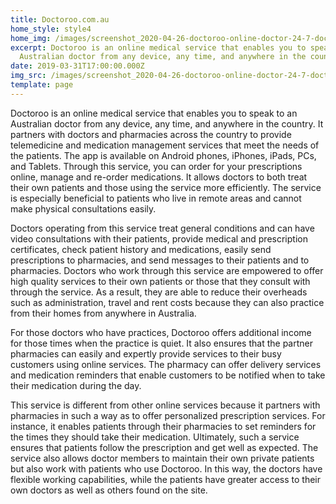 ```yaml
---
title: Doctoroo.com.au
home_style: style4
home_img: /images/screenshot_2020-04-26-doctoroo-online-doctor-24-7-doctor-consultation-ndis-provider.png
excerpt: Doctoroo is an online medical service that enables you to speak to an
  Australian doctor from any device, any time, and anywhere in the country.
date: 2019-03-31T17:00:00.000Z
img_src: /images/screenshot_2020-04-26-doctoroo-online-doctor-24-7-doctor-consultation-ndis-provider.png
template: page
---
```

Doctoroo is an online medical service that enables you to speak to an Australian doctor from any device, any time, and anywhere in the country. It partners with doctors and pharmacies across the country to provide telemedicine and medication management services that meet the needs of the patients. The app is available on Android phones, iPhones, iPads, PCs, and Tablets. Through this service, you can order for your prescriptions online, manage and re-order medications. It allows doctors to both treat their own patients and those using the service more efficiently. The service is especially beneficial to patients who live in remote areas and cannot make physical consultations easily. 

Doctors operating from this service treat general conditions and can have video consultations with their patients, provide medical and prescription certificates, check patient history and medications, easily send prescriptions to pharmacies, and send messages to their patients and to pharmacies. Doctors who work through this service are empowered to offer high quality services to their own patients or those that they consult with through the service. As a result, they are able to reduce their overheads such as administration, travel and rent costs because they can also practice from their homes from anywhere in Australia. 

For those doctors who have practices, Doctoroo offers additional income for those times when the practice is quiet. It also ensures that the partner pharmacies can easily and expertly provide services to their busy customers using online services. The pharmacy can offer delivery services and medication reminders that enable customers to be notified when to take their medication during the day.  

This service is different from other online services because it partners with pharmacies in such a way as to offer personalized prescription services. For instance, it enables patients through their pharmacies to set reminders for the times they should take their medication. Ultimately, such a service ensures that patients follow the prescription and get well as expected. The service also allows doctor members to maintain their own private patients but also work with patients who use Doctoroo. In this way, the doctors have flexible working capabilities, while the patients have greater access to their own doctors as well as others found on the site.